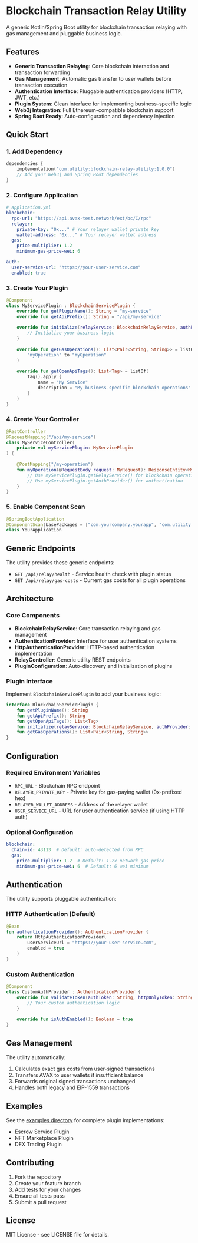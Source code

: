 # Blockchain Transaction Relay Utility

A generic Kotlin/Spring Boot utility for blockchain transaction relaying with gas management and pluggable business logic.

## Features

- **Generic Transaction Relaying**: Core blockchain interaction and transaction forwarding
- **Gas Management**: Automatic gas transfer to user wallets before transaction execution
- **Authentication Interface**: Pluggable authentication providers (HTTP, JWT, etc.)
- **Plugin System**: Clean interface for implementing business-specific logic
- **Web3j Integration**: Full Ethereum-compatible blockchain support
- **Spring Boot Ready**: Auto-configuration and dependency injection

## Quick Start

### 1. Add Dependency

```kotlin
dependencies {
    implementation("com.utility:blockchain-relay-utility:1.0.0")
    // Add your Web3j and Spring Boot dependencies
}
```

### 2. Configure Application

```yaml
# application.yml
blockchain:
  rpc-url: "https://api.avax-test.network/ext/bc/C/rpc"
  relayer:
    private-key: "0x..." # Your relayer wallet private key
    wallet-address: "0x..." # Your relayer wallet address
  gas:
    price-multiplier: 1.2
    minimum-gas-price-wei: 6

auth:
  user-service-url: "https://your-user-service.com"
  enabled: true
```

### 3. Create Your Plugin

```kotlin
@Component
class MyServicePlugin : BlockchainServicePlugin {
    override fun getPluginName(): String = "my-service"
    override fun getApiPrefix(): String = "/api/my-service"
    
    override fun initialize(relayService: BlockchainRelayService, authProvider: AuthenticationProvider) {
        // Initialize your business logic
    }
    
    override fun getGasOperations(): List<Pair<String, String>> = listOf(
        "myOperation" to "myOperation"
    )
    
    override fun getOpenApiTags(): List<Tag> = listOf(
        Tag().apply {
            name = "My Service"
            description = "My business-specific blockchain operations"
        }
    )
}
```

### 4. Create Your Controller

```kotlin
@RestController
@RequestMapping("/api/my-service")
class MyServiceController(
    private val myServicePlugin: MyServicePlugin
) {
    
    @PostMapping("/my-operation")
    fun myOperation(@RequestBody request: MyRequest): ResponseEntity<MyResponse> {
        // Use myServicePlugin.getRelayService() for blockchain operations
        // Use myServicePlugin.getAuthProvider() for authentication
    }
}
```

### 5. Enable Component Scan

```kotlin
@SpringBootApplication
@ComponentScan(basePackages = ["com.yourcompany.yourapp", "com.utility.chainservice"])
class YourApplication
```

## Generic Endpoints

The utility provides these generic endpoints:

- `GET /api/relay/health` - Service health check with plugin status
- `GET /api/relay/gas-costs` - Current gas costs for all plugin operations

## Architecture

### Core Components

- **BlockchainRelayService**: Core transaction relaying and gas management
- **AuthenticationProvider**: Interface for user authentication systems
- **HttpAuthenticationProvider**: HTTP-based authentication implementation
- **RelayController**: Generic utility REST endpoints
- **PluginConfiguration**: Auto-discovery and initialization of plugins

### Plugin Interface

Implement `BlockchainServicePlugin` to add your business logic:

```kotlin
interface BlockchainServicePlugin {
    fun getPluginName(): String
    fun getApiPrefix(): String
    fun getOpenApiTags(): List<Tag>
    fun initialize(relayService: BlockchainRelayService, authProvider: AuthenticationProvider)
    fun getGasOperations(): List<Pair<String, String>>
}
```

## Configuration

### Required Environment Variables

- `RPC_URL` - Blockchain RPC endpoint
- `RELAYER_PRIVATE_KEY` - Private key for gas-paying wallet (0x-prefixed hex)
- `RELAYER_WALLET_ADDRESS` - Address of the relayer wallet
- `USER_SERVICE_URL` - URL for user authentication service (if using HTTP auth)

### Optional Configuration

```yaml
blockchain:
  chain-id: 43113  # Default: auto-detected from RPC
  gas:
    price-multiplier: 1.2  # Default: 1.2x network gas price
    minimum-gas-price-wei: 6  # Default: 6 wei minimum
```

## Authentication

The utility supports pluggable authentication:

### HTTP Authentication (Default)

```kotlin
@Bean
fun authenticationProvider(): AuthenticationProvider {
    return HttpAuthenticationProvider(
        userServiceUrl = "https://your-user-service.com",
        enabled = true
    )
}
```

### Custom Authentication

```kotlin
@Component
class CustomAuthProvider : AuthenticationProvider {
    override fun validateToken(authToken: String, httpOnlyToken: String?): Mono<AuthenticationResult> {
        // Your custom authentication logic
    }
    
    override fun isAuthEnabled(): Boolean = true
}
```

## Gas Management

The utility automatically:
1. Calculates exact gas costs from user-signed transactions
2. Transfers AVAX to user wallets if insufficient balance
3. Forwards original signed transactions unchanged
4. Handles both legacy and EIP-1559 transactions

## Examples

See the [examples directory](./examples) for complete plugin implementations:
- Escrow Service Plugin
- NFT Marketplace Plugin
- DEX Trading Plugin

## Contributing

1. Fork the repository
2. Create your feature branch
3. Add tests for your changes
4. Ensure all tests pass
5. Submit a pull request

## License

MIT License - see LICENSE file for details.